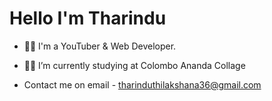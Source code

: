 #  Hello I'm Tharindu

-  👨‍💻 I'm a YouTuber & Web Developer.

-  👩‍🎓 I’m currently studying at Colombo Ananda Collage


-  Contact me on email - tharinduthilakshana36@gmail.com

